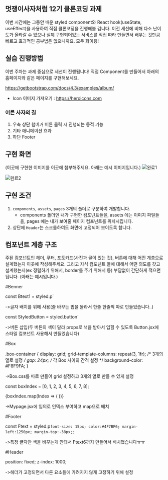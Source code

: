 ## 멋쟁이사자처럼 12기 클론코딩 과제

이번 시간에는 그동안 배운 styled component와 React hook(useState, useEffect)을 사용하여 직접 클론코딩을 진행해볼 겁니다.
이전 세션에 비해 다소 난이도가 올라갈 수 있으나 실제 구현되어있는 서비스를 직접 따라 만들면서 배우는 것만큼 빠르고 효과적인 공부법은 없으니까요.
모두 화이팅!

## 실습 진행방법

이번 주차는 과제 중심으로 세션이 진행됩니다!
직접 Component를 만들어서 아래의 홈페이지와 같은 페이지를 구현해보세요.

https://getbootstrap.com/docs/4.3/examples/album/

- Icon 이미지 가져오기 : https://heroicons.com

### 어른 사자의 길

1. 우측 상단 햄버거 버튼 클릭 시 진행되는 동적 기능
2. 기타 애니메이션 효과
3. 하단 Footer

## 구현 화면

(이곳에 구현한 이미지를 이곳에 첨부해주세요. 아래는 예시 이미지입니다.)
![완료1](https://github.com/snuubinny/FE-react-styled-component-clonecoding/assets/163654696/7f78ef11-386b-4e4c-9370-2b69c1dcb75f)

![완료2](https://github.com/snuubinny/FE-react-styled-component-clonecoding/assets/163654696/931db162-9178-4c0e-92f3-e7dd207d1a51)



## 구현 조건

1. `components`, `assets`, `pages` 3개의 폴더로 구분하여 개발합니다.
   - components 폴더엔 내가 구현한 컴포넌트들을, assets 에는 이미지 파일들을, pages 에는 내가 보여줄 페이지 컴포넌트를 위치시킵니다.
2. 상단에 `Header`는 스크롤하여도 화면에 고정되어 보이도록 합니다.

## 컴포넌트 계층 구조

주된 컴포넌트인 헤더, 푸터, 포토카드(사진과 글이 있는 것), 버튼에 대해 어떤 계층으로 설계했는지 이곳에 작성해주세요. 그리고 자식 컴포넌트 들에 대해서 어떤 의도를 갖고 설계했는지(ex 정렬하기 위해서, border를 주기 위해서 등) 부담없이 간단하게 적으면 됩니다. (아래는 예시입니다.)

#Benner

const Btext1 = styled.p`

->글자 배치를 위해 사용(줄 바꾸는 법을 몰라서 한줄 한줄씩 따로 만들었습니다..)

const StyledButton = styled.button`

->버튼 삽입(두 버튼의 색이 달라 props로 색을 받아서 입힐 수 있도록 Button.jsx에 
스타일 컴포넌트 사용해서 만들었습니다)

#Box

.box-container {
    display: grid;
    grid-template-columns: repeat(3, 1fr); /* 3개의 열로 설정 */
    gap: 24px; /* 각 Box 사이의 간격 설정 */
    background-color: #F8F9FA;
}

->Box.css를 따로 만들어 grid 설정하고 3개의 열로 만들 수 있게 설정

const boxIndex = [0, 1, 2, 3, 4, 5, 6, 7, 8];

<div className="box-container">
   {boxIndex.map(Index => (
      <Box key={Index} boxColor='white'/>
          ))}
    </div>


->Mypage.jsx에 임의로 인덱스 부여하고 map으로 배치

#Footer

const Ftext = styled.p`
  font-size: 15px;
  color:#4F7BF6;
  margin-left:1250px;
  margin-top:-38px;
`;

->특정 글자만 색을 바꾸는게 안돼서 Ftext6까지 만들어서 배치했습니다ㅠㅠ

#Header

position: fixed;
z-index: 1000; 

->헤더가 고정되면서 다른 요소들에 가려지지 않게 고정하기 위해 설정

